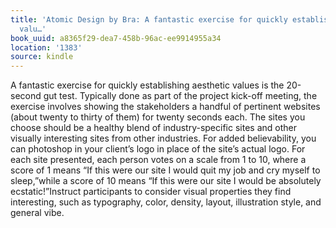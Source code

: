 ```yaml
---
title: 'Atomic Design by Bra: A fantastic exercise for quickly establishing aesthetic
  valu…'
book_uuid: a8365f29-dea7-458b-96ac-ee9914955a34
location: '1383'
source: kindle
---
```


A fantastic exercise for quickly establishing aesthetic values is the 20-second gut test. Typically done as part of the project kick-off meeting, the exercise involves showing the stakeholders a handful of pertinent websites (about twenty to thirty of them) for twenty seconds each. The sites you choose should be a healthy blend of industry-specific sites and other visually interesting sites from other industries. For added believability, you can photoshop in your client’s logo in place of the site’s actual logo. For each site presented, each person votes on a scale from 1 to 10, where a score of 1 means “If this were our site I would quit my job and cry myself to sleep,”while a score of 10 means “If this were our site I would be absolutely ecstatic!”Instruct participants to consider visual properties they find interesting, such as typography, color, density, layout, illustration style, and general vibe.